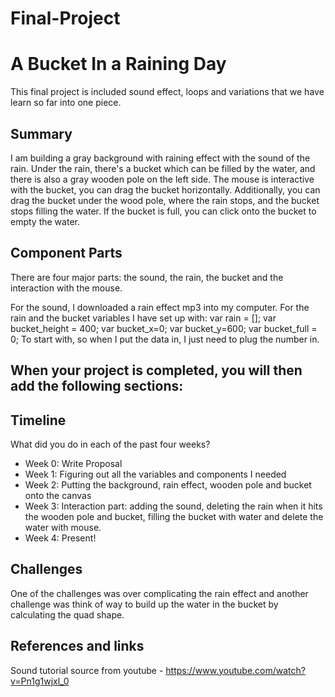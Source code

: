 # Final-Project
# A Bucket In a Raining Day

This final project is included sound effect, loops and variations that we have learn so far into one piece. 

## Summary

I am building a gray background with raining effect with the sound of the rain. 
Under the rain, there's a bucket which can be filled by the water, and there is also a 
gray wooden pole on the left side. The mouse is interactive with the bucket, you can 
drag the bucket horizontally. Additionally, you can drag the bucket under the wood pole,
where the rain stops, and the bucket stops filling the water.  If the bucket is full, you
can click onto the bucket to empty the water.  



## Component Parts

There are four major parts: the sound, the rain, the bucket and the interaction with the mouse.

For the sound, I downloaded a rain effect mp3 into my computer. 
For the rain and the bucket variables I have set up with: 
var rain = [];
var bucket_height = 400;
var bucket_x=0;
var bucket_y=600;
var bucket_full = 0;
To start with, so when I put the data in, I just need to plug the number in. 


## When your project is completed, you will then add the following sections:

## Timeline

What did you do in each of the past four weeks?

- Week 0: Write Proposal
- Week 1: Figuring out all the variables and components I needed 
- Week 2: Putting the background, rain effect, wooden pole and bucket onto the canvas
- Week 3: Interaction part: adding the sound, deleting the rain when it hits the wooden
pole and bucket, filling the bucket with water and delete the water with mouse. 
- Week 4: Present!

## Challenges

One of the challenges was over complicating the rain effect and another 
challenge was think of way to build up the water in the bucket by 
calculating the quad shape.


## References and links
Sound tutorial source from youtube - https://www.youtube.com/watch?v=Pn1g1wjxl_0
